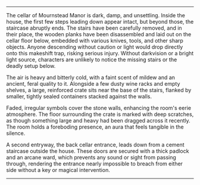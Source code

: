 
---

The cellar of Mournstead Manor is dark, damp, and unsettling. Inside the house, the first few steps leading down appear intact, but beyond those, the staircase abruptly ends. The stairs have been carefully removed, and in their place, the wooden planks have been disassembled and laid out on the cellar floor below, embedded with various knives, tools, and other sharp objects. Anyone descending without caution or light would drop directly onto this makeshift trap, risking serious injury. Without darkvision or a bright light source, characters are unlikely to notice the missing stairs or the deadly setup below.

The air is heavy and bitterly cold, with a faint scent of mildew and an ancient, feral quality to it. Alongside a few dusty wine racks and empty shelves, a large, reinforced crate sits near the base of the stairs, flanked by smaller, tightly sealed containers stacked against the walls.

Faded, irregular symbols cover the stone walls, enhancing the room's eerie atmosphere. The floor surrounding the crate is marked with deep scratches, as though something large and heavy had been dragged across it recently. The room holds a foreboding presence, an aura that feels tangible in the silence.

A second entryway, the back cellar entrance, leads down from a cement staircase outside the house. These doors are secured with a thick padlock and an arcane ward, which prevents any sound or sight from passing through, rendering the entrance nearly impossible to breach from either side without a key or magical intervention.

---
